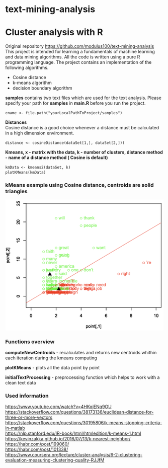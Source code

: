 # text-mining-analysis
# Cluster analysis with R

Original repository https://github.com/modulus100/text-mining-analysis
This project is intended for learning a fundamentals of machine learning and data mining
algorithms. All the code is written using a pure R programming language. 
The project contains an implementation of the following algorithms.

* Cosine distance
* k-means algorithm
* decision boundary algorithm

**samples** contains two text files which are used for the text analysis.
Please specify your path for **samples** in
**main.R** before you run the project.

```
cname <- file.path("yourLocalPathToProject/samples")
```

**Distances**  
Cosine distance is a good choice whenever a distance must be calculated in a high dimension environment.
```
distance <- cosineDistance(dataSet[1,], dataSet[2,]))
```

**Kmeans, x - matrix with the data, k - number of clusters, 
distance method - name of a distance method ( Cosine is default)**
```
kmData <- kmeans2(dataSet, k)
plotKMeans(kmData)
```

### kMeans example using Cosine distance, centroids are solid triangles
![alt text](Images/output.png "kMeans")

### Functions overview

**computeNewCentroids** - recalculates and returns new centroids whithin each iteration during 
 the kmeans computing
 
 **plotKMeans** - plots all the data point by point
 
 **initialTextProcessing** - preprocessing function which helps to work with a clean text data

### Used information

https://www.youtube.com/watch?v=4HKqjENq9OU  
https://stackoverflow.com/questions/38173136/euclidean-distance-for-three-or-more-vectors  
https://stackoverflow.com/questions/30195806/k-means-stopping-criteria-in-matlab  
https://nlp.stanford.edu/IR-book/html/htmledition/k-means-1.html  
https://kevinzakka.github.io/2016/07/13/k-nearest-neighbor/  
https://habr.com/post/199060/  
https://habr.com/post/101338/  
https://www.coursera.org/lecture/cluster-analysis/6-2-clustering-evaluation-measuring-clustering-quality-RJJfM  

